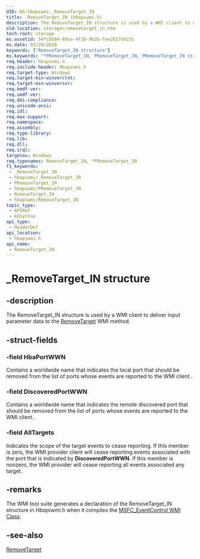 ```yaml
---
UID: NS:hbapiwmi._RemoveTarget_IN
title: _RemoveTarget_IN (hbapiwmi.h)
description: The RemoveTarget_IN structure is used by a WMI client to deliver input parameter data to the RemoveTarget WMI method.
old-location: storage\removetarget_in.htm
tech.root: storage
ms.assetid: 54fcbb64-09ce-4f18-963b-fee2627d4231
ms.date: 03/29/2018
keywords: ["RemoveTarget_IN structure"]
ms.keywords: "*PRemoveTarget_IN, PRemoveTarget_IN, PRemoveTarget_IN structure pointer [Storage Devices], RemoveTarget_IN, RemoveTarget_IN structure [Storage Devices], _RemoveTarget_IN, hbapiwmi/PRemoveTarget_IN, hbapiwmi/RemoveTarget_IN, storage.removetarget_in, structs-Fibre_e284d48f-3a57-449f-8227-2e8637118dcd.xml"
req.header: hbapiwmi.h
req.include-header: Hbapiwmi.h
req.target-type: Windows
req.target-min-winverclnt: 
req.target-min-winversvr: 
req.kmdf-ver: 
req.umdf-ver: 
req.ddi-compliance: 
req.unicode-ansi: 
req.idl: 
req.max-support: 
req.namespace: 
req.assembly: 
req.type-library: 
req.lib: 
req.dll: 
req.irql: 
targetos: Windows
req.typenames: RemoveTarget_IN, *PRemoveTarget_IN
f1_keywords:
 - _RemoveTarget_IN
 - hbapiwmi/_RemoveTarget_IN
 - PRemoveTarget_IN
 - hbapiwmi/PRemoveTarget_IN
 - RemoveTarget_IN
 - hbapiwmi/RemoveTarget_IN
topic_type:
 - APIRef
 - kbSyntax
api_type:
 - HeaderDef
api_location:
 - hbapiwmi.h
api_name:
 - RemoveTarget_IN
---
```


# _RemoveTarget_IN structure


## -description

The RemoveTarget_IN structure is used by a WMI client to deliver input parameter data to the <a href="/windows-hardware/drivers/storage/removetarget">RemoveTarget</a> WMI method.

## -struct-fields

### -field HbaPortWWN

Contains a worldwide name that indicates the local port that should be removed from the list of ports whose events are reported to the WMI client..

### -field DiscoveredPortWWN

Contains a worldwide name that indicates the remote discovered port that should be removed from the list of ports whose events are reported to the WMI client..

### -field AllTargets

Indicates the scope of the target events to cease reporting. If this member is zero, the WMI provider client will cease reporting events associated with the port that is indicated by <b>DiscoveredPortWWN</b>. If this member is nonzero, the WMI provider will cease reporting all events associated any target.

## -remarks

The WMI tool suite generates a declaration of the RemoveTarget_IN structure in <i>Hbapiwmi.h </i>when it compiles the <a href="/windows-hardware/drivers/storage/msfc-eventcontrol-wmi-class">MSFC_EventControl WMI Class</a>.

## -see-also

<a href="/windows-hardware/drivers/storage/removetarget">RemoveTarget</a>